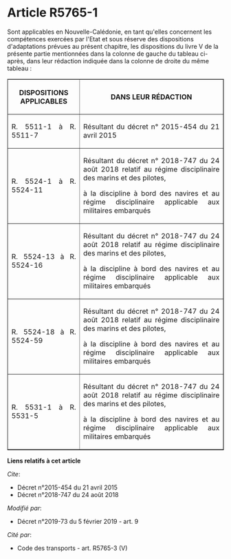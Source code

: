 # Article R5765-1

Sont applicables en Nouvelle-Calédonie, en tant qu'elles concernent les compétences exercées par l'Etat et sous réserve des
dispositions d'adaptations prévues au présent chapitre, les dispositions du livre V de la présente partie mentionnées dans la
colonne de gauche du tableau ci-après, dans leur rédaction indiquée dans la colonne de droite du même tableau :

<table border="1">
  <tbody>
    <tr>
      <th>

DISPOSITIONS APPLICABLES</th>
      <th>

DANS LEUR RÉDACTION</th>
    </tr>
    <tr>
      <td align="justify">

R. 5511-1 à R. 5511-7</td>
      <td align="justify">

Résultant du décret n° 2015-454 du 21 avril 2015
</td>
    </tr>
    <tr>
      <td align="justify">

R. 5524-1 à R. 5524-11</td>
      <td align="justify">

Résultant du décret n° 2018-747 du 24 août 2018 relatif au régime disciplinaire des marins et des pilotes,

à la discipline à bord des navires et au régime disciplinaire applicable aux militaires embarqués</td>
    </tr>
    <tr>
      <td align="justify">

R. 5524-13 à R. 5524-16</td>
      <td align="justify">

Résultant du décret n° 2018-747 du 24 août 2018 relatif au régime disciplinaire des marins et des pilotes,

à la discipline à bord des navires et au régime disciplinaire applicable aux militaires embarqués</td>
    </tr>
    <tr>
      <td align="justify">

R. 5524-18 à R. 5524-59</td>
      <td align="justify">

Résultant du décret n° 2018-747 du 24 août 2018 relatif au régime disciplinaire des marins et des pilotes,

à la discipline à bord des navires et au régime disciplinaire applicable aux militaires embarqués</td>
    </tr>
    <tr>
      <td align="justify">

R. 5531-1 à R. 5531-5</td>
      <td align="justify">

Résultant du décret n° 2018-747 du 24 août 2018 relatif au régime disciplinaire des marins et des pilotes,

à la discipline à bord des navires et au régime disciplinaire applicable aux militaires embarqués </td>
    </tr>
  </tbody>
</table>

**Liens relatifs à cet article**

_Cite_:

  - Décret n°2015-454 du 21 avril 2015
  - Décret n°2018-747 du 24 août 2018

_Modifié par_:

  - Décret n°2019-73 du 5 février 2019 - art. 9

_Cité par_:

  - Code des transports - art. R5765-3 (V)
